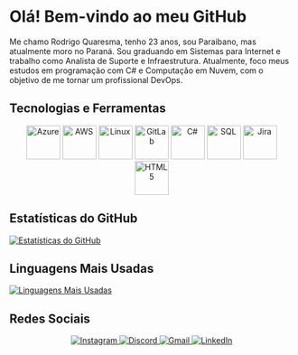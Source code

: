 # Olá! Bem-vindo ao meu GitHub
Me chamo Rodrigo Quaresma, tenho 23 anos, sou Paraibano, mas atualmente moro no Paraná. Sou graduando em Sistemas para Internet e trabalho como Analista de Suporte e Infraestrutura. Atualmente, foco meus estudos em programação com C# e Computação em Nuvem, com o objetivo de me tornar um profissional DevOps.


## Tecnologias e Ferramentas

<div align="center">
    <img src="https://cdn.jsdelivr.net/gh/devicons/devicon@latest/icons/azure/azure-original-wordmark.svg" alt="Azure" width="60"/>
    <img src="https://cdn.jsdelivr.net/gh/devicons/devicon@latest/icons/amazonwebservices/amazonwebservices-original-wordmark.svg"  alt="AWS" width="60"/>
    <img src="https://cdn.jsdelivr.net/gh/devicons/devicon@latest/icons/linux/linux-original.svg" alt="Linux" width="60"/>
    <img src="https://cdn.jsdelivr.net/gh/devicons/devicon@latest/icons/gitlab/gitlab-original.svg" alt="GitLab" width="60"/>
    <img src="https://cdn.jsdelivr.net/gh/devicons/devicon@latest/icons/csharp/csharp-original.svg" alt="C#" width="60"/>
    <img src="https://cdn.jsdelivr.net/gh/devicons/devicon@latest/icons/azuresqldatabase/azuresqldatabase-original.svg" alt="SQL"  width="60"/>
    <i class="devicon-grafana-plain-wordmark colored"  alt="Grafana" width="60"></i>
    <img src="https://cdn.jsdelivr.net/gh/devicons/devicon@latest/icons/jira/jira-original-wordmark.svg"  alt="Jira" width="60"/>
    <img src="https://cdn.jsdelivr.net/gh/devicons/devicon@latest/icons/html5/html5-original.svg" alt="HTML5" width="60" />
</div>


## Estatísticas do GitHub

[![Estatísticas do GitHub](https://github-readme-stats.vercel.app/api?username=rdgq1&show_icons=true&theme=dark)](https://github.com/anuraghazra/github-readme-stats)

## Linguagens Mais Usadas

[![Linguagens Mais Usadas](https://github-readme-stats.vercel.app/api/top-langs/?username=rdgq1&show_icons=true&theme=dark&layout=compact)](https://github.com/anuraghazra/github-readme-stats)


## Redes Sociais

<div align="center">
<a href="https://www.instagram.com/rdgquaresma" target="_blank">
    <img src="https://img.shields.io/badge/Instagram-E4405F?style=for-the-badge&logo=instagram&logoColor=white" alt="Instagram" />
</a>
<a href="https://discord.gg/rdgq1" target="_blank">
    <img src="https://img.shields.io/badge/Discord-7289DA?style=for-the-badge&logo=discord&logoColor=white" alt="Discord" />
</a>
<a href="mailto:rodrigoquaresma99@gmail.com" target="_blank">
    <img src="https://img.shields.io/badge/Gmail-D14836?style=for-the-badge&logo=gmail&logoColor=white" alt="Gmail" />
</a>
<a href="https://www.linkedin.com/in/rdgq1" target="_blank">
    <img src="https://img.shields.io/badge/LinkedIn-0077B5?style=for-the-badge&logo=linkedin&logoColor=white" alt="LinkedIn" />
</a>
</div>
